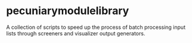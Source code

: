 # pecuniarymodulelibrary
A collection of scripts to speed up the process of batch processing input lists through screeners and visualizer output generators.

